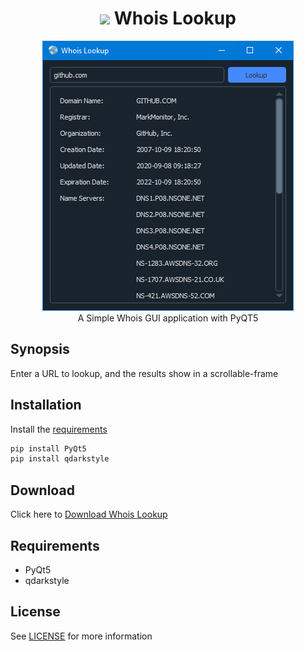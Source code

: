 
<h1 align='center'> <img width=32 src='whois.ico'> Whois Lookup</h1>
<p align='center'>
    <img src='../../_img/whois_lookup.PNG'><br>
    A Simple Whois GUI application with PyQT5
</p>

## Synopsis

Enter a URL to lookup, and the results show in a scrollable-frame   

## Installation

Install the [requirements](#requirements)
```bash
pip install PyQt5
pip install qdarkstyle
```

## Download

Click here to [Download Whois Lookup](https://downgit.github.io/#/home?url=https://github.com/besnoi/pyapps/tree/main/src/Whois%20Lookup)

## Requirements
- PyQt5
- qdarkstyle

## License

See [LICENSE](https://github.com/besnoi/pyApps/blob/main/LICENSE) for more information
